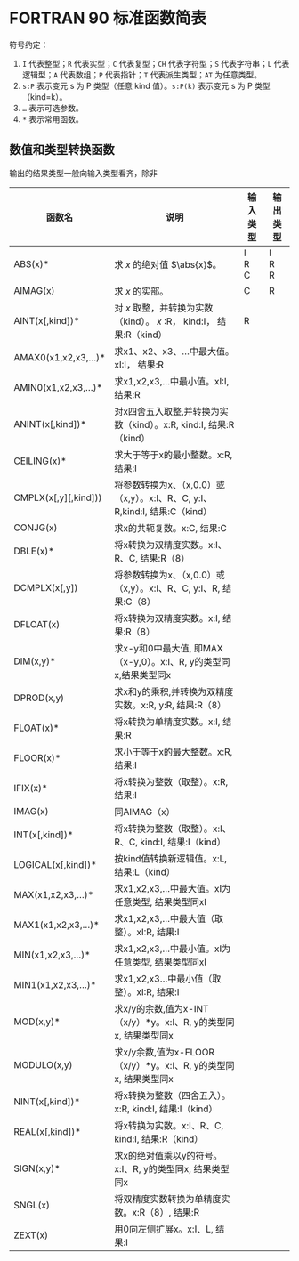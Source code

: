 # FORTRAN 90 标准函数简表

符号约定：

1. `I` 代表整型；`R` 代表实型；`C` 代表复型；`CH` 代表字符型；`S` 代表字符串；`L` 代表逻辑型；`A` 代表数组；`P` 代表指针；`T` 代表派生类型；`AT` 为任意类型。
2. `s:P` 表示变元 s 为 P 类型（任意 kind 值）。`s:P(k)` 表示变元 s 为 P 类型（kind=k）。
3. `…` 表示可选参数。
4. `*` 表示常用函数。

## 数值和类型转换函数

输出的结果类型一般向输入类型看齐，除非

| **函数名**           | **说明**                                                     | 输入类型        | 输出类型        |
| -------------------- | ------------------------------------------------------------ | --------------- | --------------- |
| ABS(x)*              | 求 $x$ 的绝对值 $\abs{x}$。                                  | I<br />R<br />C | I<br />R<br />R |
| AIMAG(x)             | 求 $x$ 的实部。                                              | C               | R               |
| AINT(x[,kind])*      | 对 $x$ 取整，并转换为实数（kind）。 $x$ :R， kind:I， 结果:R（kind） | R               |                 |
| AMAX0(x1,x2,x3,…)*   | 求x1、x2、x3、…中最大值。xI:I， 结果:R                       |                 |                 |
| AMIN0(x1,x2,x3,…)*   | 求x1,x2,x3,…中最小值。xI:I, 结果:R                           |                 |                 |
| ANINT(x[,kind])*     | 对x四舍五入取整,并转换为实数（kind）。x:R, kind:I, 结果:R（kind） |                 |                 |
| CEILING(x)*          | 求大于等于x的最小整数。x:R, 结果:I                           |                 |                 |
| CMPLX(x[,y][,kind])) | 将参数转换为x、（x,0.0）或（x,y）。x:I、R、C, y:I、R,kind:I, 结果:C（kind） |                 |                 |
| CONJG(x)             | 求x的共轭复数。x:C, 结果:C                                   |                 |                 |
| DBLE(x)*             | 将x转换为双精度实数。x:I、R、C, 结果:R（8）                  |                 |                 |
| DCMPLX(x[,y])        | 将参数转换为x、（x,0.0）或（x,y）。x:I、R、C, y:I、R, 结果:C（8） |                 |                 |
| DFLOAT(x)            | 将x转换为双精度实数。x:I, 结果:R（8）                        |                 |                 |
| DIM(x,y)*            | 求x-y和0中最大值, 即MAX（x-y,0）。x:I、R, y的类型同x,结果类型同x |                 |                 |
| DPROD(x,y)           | 求x和y的乘积,并转换为双精度实数。x:R, y:R, 结果:R（8）       |                 |                 |
| FLOAT(x)*            | 将x转换为单精度实数。x:I, 结果:R                             |                 |                 |
| FLOOR(x)*            | 求小于等于x的最大整数。x:R, 结果:I                           |                 |                 |
| IFIX(x)*             | 将x转换为整数（取整）。x:R, 结果:I                           |                 |                 |
| IMAG(x)              | 同AIMAG（x）                                                 |                 |                 |
| INT(x[,kind])*       | 将x转换为整数（取整）。x:I、R、C, kind:I, 结果:I（kind）     |                 |                 |
| LOGICAL(x[,kind])*   | 按kind值转换新逻辑值。x:L, 结果:L（kind）                    |                 |                 |
| MAX(x1,x2,x3,…)*     | 求x1,x2,x3,…中最大值。xI为任意类型, 结果类型同xI             |                 |                 |
| MAX1(x1,x2,x3,…)*    | 求x1,x2,x3,…中最大值（取整）。xI:R, 结果:I                   |                 |                 |
| MIN(x1,x2,x3,…)*     | 求x1,x2,x3,…中最小值。xI为任意类型, 结果类型同xI             |                 |                 |
| MIN1(x1,x2,x3,…)*    | 求x1,x2,x3…中最小值（取整）。xI:R, 结果:I                    |                 |                 |
| MOD(x,y)*            | 求x/y的余数,值为x-INT（x/y）*y。x:I、R, y的类型同x, 结果类型同x |                 |                 |
| MODULO(x,y)          | 求x/y余数,值为x-FLOOR（x/y）*y。x:I、R, y的类型同x, 结果类型同x |                 |                 |
| NINT(x[,kind])*      | 将x转换为整数（四舍五入）。x:R, kind:I, 结果:I（kind）       |                 |                 |
| REAL(x[,kind])*      | 将x转换为实数。x:I、R、C, kind:I, 结果:R（kind）             |                 |                 |
| SIGN(x,y)*           | 求x的绝对值乘以y的符号。x:I、R, y的类型同x, 结果类型同x      |                 |                 |
| SNGL(x)              | 将双精度实数转换为单精度实数。x:R（8）, 结果:R               |                 |                 |
| ZEXT(x)              | 用0向左侧扩展x。x:I、L, 结果:I                               |                 |                 |
